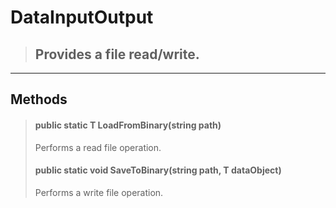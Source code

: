 # DataInputOutput #
> ## Provides a file read/write. ##

---

## Methods ##
> #### public static T LoadFromBinary(string path) ####
> Performs a read file operation.
> #### public static void SaveToBinary(string path, T dataObject) ####
> Performs a write file operation.